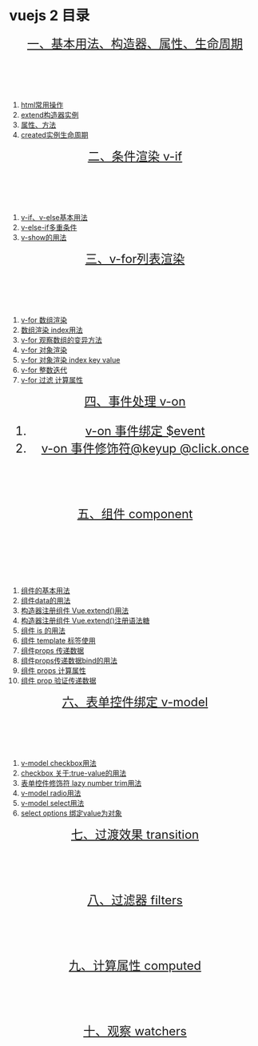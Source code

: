 <style>
    header{
        font-size: 24px;
    }
</style>
<h1>vuejs 2 目录</h1>
<div>
    <section>
        <header><a href='https://github.com/YonyLady/vueJs/blob/master/1-base'>一、基本用法、构造器、属性、生命周期</a></header>
        <ol>
            <li>
                <a href='https://github.com/YonyLady/vueJs/blob/master/1-base/1-htmlTag.html'>
                    html常用操作
                </a>
            </li>
            <li>
                <a href='https://github.com/YonyLady/vueJs/blob/master/1-base/1-extend.html'>
                    extend构造器实例
                </a>
            </li>
            <li>
                <a href='https://github.com/YonyLady/vueJs/blob/master/1-base/1-properties-methods.html'>
                    属性、方法
                </a>
            </li>
            <li>
                <a href='https://github.com/YonyLady/vueJs/blob/master/1-base/1-properties-methods.html'>
                    created实例生命周期
                </a>
            </li>
        </ul>
    </section>
    <section>
        <header><a href='https://github.com/YonyLady/vueJs/blob/master/2-if'>二、条件渲染 v-if</a></header>
        <ol>
            <li>
                <a href='https://github.com/YonyLady/vueJs/blob/master/2-if/2-if-demo.html'>
                    v-if、v-else基本用法
                </a>
            </li>
            <li>
                <a href='https://github.com/YonyLady/vueJs/blob/master/2-if/2-else-if.html'>
                    v-else-if多重条件
                </a>
            </li>
            <li>
                <a href='https://github.com/YonyLady/vueJs/blob/master/2-if/2-v-show.html'>
                    v-show的用法
                </a>
            </li>
        </ul>
    </section>
    <section>
        <header><a href='https://github.com/YonyLady/vueJs/blob/master/3-for'>三、v-for列表渲染</a></header>
        <ol>
            <li>
                <a href='https://github.com/YonyLady/vueJs/blob/master/3-for/v-for-array.html'>
                    v-for 数组渲染
                </a>
            </li>
            <li>
                <a href='https://github.com/YonyLady/vueJs/blob/master/3-for/v-for-array-index.html'>
                    数组渲染 index用法
                </a>
            </li>
            <li>
                <a href='https://github.com/YonyLady/vueJs/blob/master/3-for/v-for-array-methods.html'>
                    v-for 观察数组的变异方法
                </a>
            </li>
            <li>
                <a href='https://github.com/YonyLady/vueJs/blob/master/3-for/v-for-object.html'>
                    v-for 对象渲染
                </a>
            </li>
            <li>
                <a href='https://github.com/YonyLady/vueJs/blob/master/3-for/v-for-object-index.html'>
                    v-for 对象渲染 index key value
                </a>
            </li>
            <li>
                <a href='https://github.com/YonyLady/vueJs/blob/master/3-for/v-for-integer.html'>
                    v-for 整数迭代
                </a>
            </li>
            <li>
                <a href='https://github.com/YonyLady/vueJs/blob/master/3-for/v-for-computed.html'>
                    v-for 过滤 计算属性
                </a>
            </li>
        </ol>
    </section>
    <section>
        <header><a href='https://github.com/YonyLady/vueJs/tree/master/4-v-on'>四、事件处理 v-on</a><header>
        <ol>
            <li>
                <a href='https://github.com/YonyLady/vueJs/blob/master/4-v-on/v-on.html'>
                    v-on 事件绑定 $event
                </a>
            </li>
            <li>
                <a href='https://github.com/YonyLady/vueJs/blob/master/4-v-on/v-on-modifier.html'>
                    v-on 事件修饰符@keyup  @click.once
                </a>
            </li>
        </ol>
    </section>
    <section>
        <header><a href='https://github.com/YonyLady/vueJs/tree/master/5-component'>五、组件 component</a></header><br>
        <ol>
            <li>
                <a href='https://github.com/YonyLady/vueJs/blob/master/5-component/component.html'>
                    组件的基本用法
                </a>
            </li>
            <li>
                <a href='https://github.com/YonyLady/vueJs/blob/master/5-component/component-data.html'>
                   组件data的用法
                </a>
            </li>
            <li>
                <a href='https://github.com/YonyLady/vueJs/blob/master/5-component/component-extend.html'>
                   构造器注册组件 Vue.extend()用法
                </a>
            </li>
            <li>
                <a href='https://github.com/YonyLady/vueJs/blob/master/5-component/component-extend2.html'>
                   构造器注册组件 Vue.extend()注册语法糖
                </a>
            </li>
            <li>
                <a href='https://github.com/YonyLady/vueJs/blob/master/5-component/component-is.html'>
                   组件 is 的用法
                </a>
            </li>
            <li>
                <a href='https://github.com/YonyLady/vueJs/blob/master/5-component/component-template.html'>
                   组件 template 标签使用
                </a>
            </li>
            <li>
                <a href='https://github.com/YonyLady/vueJs/blob/master/5-component/component-props.html'>
                组件props 传递数据
                </a>
            </li>
            <li>
                <a href='https://github.com/YonyLady/vueJs/blob/master/5-component/component-props-bind.html'>
                组件props传递数据bind的用法
                </a>
            </li>
            <li>
                <a href='https://github.com/YonyLady/vueJs/blob/master/5-component/component-props-computed.html'>
                组件 props 计算属性
                </a>
            </li>
            <li>
                <a href='https://github.com/YonyLady/vueJs/blob/master/5-component/component-props-validate.html'>
                组件 prop 验证传递数据
                </a>
            </li>
        </ol>
    </section>
    <section>
        <header><a href='https://github.com/YonyLady/vueJs/tree/master/6-form'>六、表单控件绑定 v-model</a></header>
        <ol>
            <li>
                <a href='https://github.com/YonyLady/vueJs/blob/master/6-form/input-checkbox.html'>
                    v-model checkbox用法
                </a>
            </li>
            <li>
                <a href='https://github.com/YonyLady/vueJs/blob/master/6-form/input-checkbox-trueValue.html'>
                     checkbox 关于:true-value的用法
                </a>
            </li>
            <li>
                <a href='https://github.com/YonyLady/vueJs/blob/master/6-form/input-modifier.html'>
                     表单控件修饰符 lazy number trim用法
                </a>
            </li>
            <li>
                <a href='https://github.com/YonyLady/vueJs/blob/master/6-form/input-radio.html'>
                     v-model radio用法
                </a>
            </li>
            <li>
                <a href='https://github.com/YonyLady/vueJs/blob/master/6-form/select.html'>
                     v-model select用法
                </a>
            </li>
            <li>
                <a href='https://github.com/YonyLady/vueJs/blob/master/6-form/select-bindValue.html'>
                     select options 绑定value为对象
                </a>
            </li>
        </ol>
    </section>
    <section>
        <header><a href='https://github.com/YonyLady/vueJs/tree/master/7-transition'>七、过渡效果 transition</a></header>
    </section>
    <section>
        <header><a href='https://github.com/YonyLady/vueJs/tree/master/8-filters'>八、过滤器 filters</a></header>
    </section>
    <section>
        <header><a href='https://github.com/YonyLady/vueJs/tree/master/9-computed'>九、计算属性 computed</a></header>
    </section>
    <section>
        <header><a href='https://github.com/YonyLady/vueJs/blob/master/10-watcher'>十、观察 watchers</a></header>
    </section>
</div>

